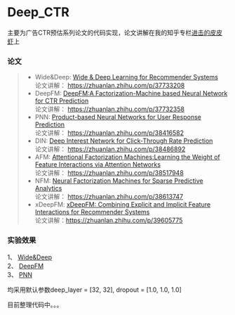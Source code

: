 # Deep_CTR
主要为广告CTR预估系列论文的代码实现，论文讲解在我的知乎专栏[进击的皮皮虾](https://zhuanlan.zhihu.com/c_197893856)上  

### 论文
> * Wide&Deep: [Wide & Deep Learning for Recommender Systems](http://delivery.acm.org/10.1145/2990000/2988454/p7-cheng.pdf?ip=59.64.129.206&id=2988454&acc=OA&key=BF85BBA5741FDC6E%2E66A15327C2E204FC%2E4D4702B0C3E38B35%2E5945DC2EABF3343C&__acm__=1531054501_622fcc7afc532c92b4b19b1972a0efd9)  
论文讲解： https://zhuanlan.zhihu.com/p/37733208  
> * DeepFM: [DeepFM:A Factorization-Machine based Neural Network for CTR Prediction](https://arxiv.org/pdf/1703.04247.pdf)  
论文讲解： https://zhuanlan.zhihu.com/p/37732358  
> * PNN: [Product-based Neural Networks for User Response Prediction](https://arxiv.org/pdf/1611.00144.pdf)  
论文讲解： https://zhuanlan.zhihu.com/p/38416582  
> * DIN: [Deep Interest Network for Click-Through Rate Prediction](https://arxiv.org/pdf/1706.06978.pdf)  
论文讲解： https://zhuanlan.zhihu.com/p/38486892  
> * AFM: [Attentional Factorization Machines:Learning the Weight of Feature Interactions via Attention Networks](https://arxiv.org/pdf/1708.04617.pdf)  
论文讲解： https://zhuanlan.zhihu.com/p/38517948  
> * NFM: [Neural Factorization Machines for Sparse Predictive Analytics](http://www.comp.nus.edu.sg/~xiangnan/papers/sigir17-nfm.pdf)  
论文讲解： https://zhuanlan.zhihu.com/p/38613747  
> * xDeepFM: [xDeepFM: Combining Explicit and Implicit Feature Interactions for Recommender Systems](https://arxiv.org/pdf/1803.05170.pdf)  
论文讲解：https://zhuanlan.zhihu.com/p/39605775
### 实验效果
1、 [Wide&Deep](https://github.com/wangru8080/Deep_CTR/tree/master/Wide-Deep)  
2、 [DeepFM](https://github.com/wangru8080/Deep_CTR/tree/master/DeepFM)  
3、 [PNN](https://github.com/wangru8080/Deep_CTR/tree/master/PNN)  


  均采用默认参数deep_layer = [32, 32], dropout = [1.0, 1.0, 1.0]

目前整理代码中。。。
